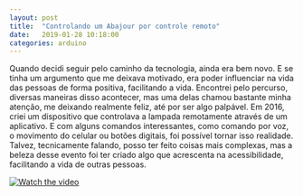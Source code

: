 ```yaml
---
layout: post
title:  "Controlando um Abajour por controle remoto"
date:   2019-01-28 10:18:00
categories: arduino
---
```

Quando decidi seguir pelo caminho da tecnologia, ainda era bem novo. E se tinha um argumento que me deixava motivado, era poder influenciar na vida das pessoas de forma positiva, facilitando a vida. Encontrei pelo percurso, diversas maneiras disso acontecer, mas uma delas chamou bastante minha atenção, me deixando realmente feliz, até por ser algo palpável. Em 2016, criei um dispositivo que controlava a lampada remotamente através de um aplicativo. E com alguns comandos interessantes, como comando por voz, o movimento do celular ou botões digitais, foi possível tornar isso realidade. Talvez, tecnicamente  falando, posso ter feito coisas mais complexas, mas a beleza desse evento foi ter criado algo que acrescenta na acessibilidade, facilitando a vida de outras pessoas.

[![Watch the video](https://i.imgur.com/vKb2F1B.png)](https://youtu.be/onJnizn3CgM)



